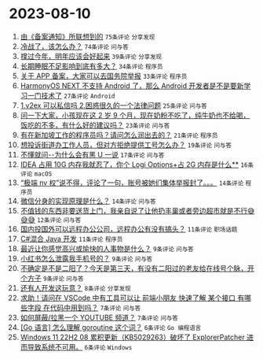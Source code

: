 # 2023-08-10

1. [由《备案通知》所联想到的](https://www.v2ex.com/t/963938) `75条评论` `分享发现`
1. [冷战了，该怎么办？](https://www.v2ex.com/t/963959) `74条评论` `问与答`
1. [撑过今年，明年应该会好起来](https://www.v2ex.com/t/963963) `39条评论` `分享发现`
1. [长期睡眠不足影响到底有多大？](https://www.v2ex.com/t/963976) `34条评论` `程序员`
1. [关于 APP 备案，大家可以去国务院举报](https://www.v2ex.com/t/964007) `33条评论` `程序员`
1. [HarmonyOS NEXT 不支持 Android 了，那么 Android 开发者是不是要新学习一门技术了](https://www.v2ex.com/t/963995) `27条评论` `Android`
1. [1.v2ex 可以私信吗 2.困惑很久的一个法律问题](https://www.v2ex.com/t/963939) `25条评论` `问与答`
1. [问一下大家，小孩现在这 2 岁 9 个月，现在奶粉不吃了，纯牛奶也不给喝，饭吃的不多，有什么好的建议吗？](https://www.v2ex.com/t/963979) `23条评论` `问与答`
1. [有在新加坡工作的程序员吗？请问怎么润出去的？](https://www.v2ex.com/t/963982) `21条评论` `程序员`
1. [想投诉街道办工作人员，但对方拒绝提供工号怎么办？](https://www.v2ex.com/t/963992) `19条评论` `问与答`
1. [不懂就问--为什么会有黑 U 一说](https://www.v2ex.com/t/963974) `17条评论` `问与答`
1. [IDEA 占用 10G 内存我就忍了，你个 Logi Options+占 2G 内存是什么**](https://www.v2ex.com/t/963969) `16条评论` `macOS`
1. [“极端 nv 权”说不得，评论了一句，账号被她们集体举报封了。。。](https://www.v2ex.com/t/964010) `14条评论` `程序员`
1. [微信分身的实现原理是什么？](https://www.v2ex.com/t/963941) `14条评论` `问与答`
1. [不值钱的东西非要送货上门，我亲自说了让他扔丰巢或者旁边超市就是不行😅😅😅](https://www.v2ex.com/t/963936) `12条评论` `问与答`
1. [国内投国外可以远程办公公司，远程办公有没有搞头？](https://www.v2ex.com/t/964003) `11条评论` `职场话题`
1. [C#混合 Java 开发](https://www.v2ex.com/t/963947) `11条评论` `程序员`
1. [最近让你感觉高兴或愉快的人事物是什么？](https://www.v2ex.com/t/963968) `9条评论` `问与答`
1. [小红书怎么泄露我手机号的？](https://www.v2ex.com/t/963957) `9条评论` `问与答`
1. [不确定是不是二阳了？今天是第三天，有没有二阳过的老友给在线号个脉，开个方子](https://www.v2ex.com/t/963950) `9条评论` `问与答`
1. [还有人开发这玩意？](https://www.v2ex.com/t/963953) `8条评论` `分享发现`
1. [求助！请问在 VSCode 中有工具可以让 前端小朋友 快速了解 某个接口 有哪些字段 在代码中用到吗？](https://www.v2ex.com/t/964017) `7条评论` `问与答`
1. [如何屏蔽/拉黑一个 YOUTUBE 频道？](https://www.v2ex.com/t/963958) `7条评论` `问与答`
1. [[Go 语言] 怎么理解 goroutine 这个词？](https://www.v2ex.com/t/964025) `6条评论` `Go 编程语言`
1. [Windows 11 22H2 08 累积更新（KB5029263）破坏了 ExplorerPatcher 进而导致系统不可用。](https://www.v2ex.com/t/963991) `6条评论` `Windows`
